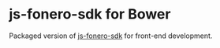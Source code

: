 # js-fonero-sdk for Bower

Packaged version of [js-fonero-sdk](https://github.com/fonero-project/js-fonero-sdk) for front-end development.
